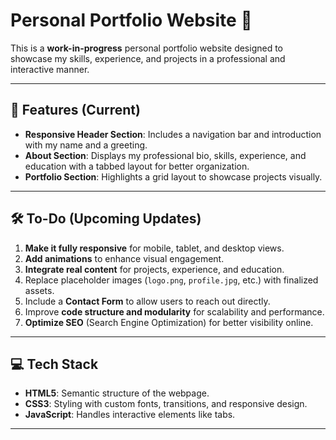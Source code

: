 # Personal Portfolio Website 🚀

This is a **work-in-progress** personal portfolio website designed to showcase my skills, experience, and projects in a professional and interactive manner.

---

## 🌟 Features (Current)
- **Responsive Header Section**: Includes a navigation bar and introduction with my name and a greeting.
- **About Section**: Displays my professional bio, skills, experience, and education with a tabbed layout for better organization.
- **Portfolio Section**: Highlights a grid layout to showcase projects visually.

---

## 🛠️ To-Do (Upcoming Updates)
1. **Make it fully responsive** for mobile, tablet, and desktop views.
2. **Add animations** to enhance visual engagement.
3. **Integrate real content** for projects, experience, and education.
4. Replace placeholder images (`logo.png`, `profile.jpg`, etc.) with finalized assets.
5. Include a **Contact Form** to allow users to reach out directly.
6. Improve **code structure and modularity** for scalability and performance.
7. **Optimize SEO** (Search Engine Optimization) for better visibility online.

---

## 💻 Tech Stack
- **HTML5**: Semantic structure of the webpage.
- **CSS3**: Styling with custom fonts, transitions, and responsive design.
- **JavaScript**: Handles interactive elements like tabs.

---
